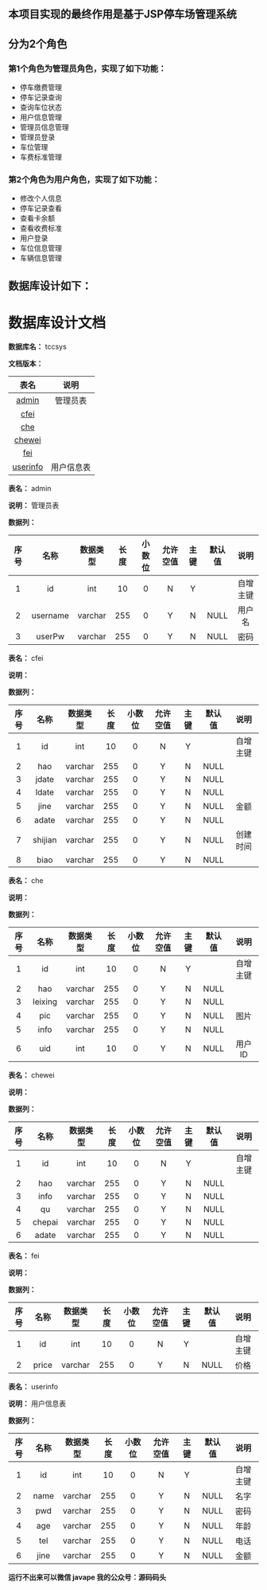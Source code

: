 ## 本项目实现的最终作用是基于JSP停车场管理系统
## 分为2个角色
### 第1个角色为管理员角色，实现了如下功能：
 - 停车缴费管理
 - 停车记录查询
 - 查询车位状态
 - 用户信息管理
 - 管理员信息管理
 - 管理员登录
 - 车位管理
 - 车费标准管理
### 第2个角色为用户角色，实现了如下功能：
 - 修改个人信息
 - 停车记录查看
 - 查看卡余额
 - 查看收费标准
 - 用户登录
 - 车位信息管理
 - 车辆信息管理
## 数据库设计如下：
# 数据库设计文档

**数据库名：** tccsys

**文档版本：** 


| 表名                  | 说明       |
| :---: | :---: |
| [admin](#admin) | 管理员表 |
| [cfei](#cfei) |  |
| [che](#che) |  |
| [chewei](#chewei) |  |
| [fei](#fei) |  |
| [userinfo](#userinfo) | 用户信息表 |

**表名：** <a id="admin">admin</a>

**说明：** 管理员表

**数据列：**

| 序号 | 名称 | 数据类型 |  长度  | 小数位 | 允许空值 | 主键 | 默认值 | 说明 |
| :---: | :---: | :---: | :---: | :---: | :---: | :---: | :---: | :---: |
|  1   | id |   int   | 10 |   0    |    N     |  Y   |       | 自增主键  |
|  2   | username |   varchar   | 255 |   0    |    Y     |  N   |   NULL    | 用户名  |
|  3   | userPw |   varchar   | 255 |   0    |    Y     |  N   |   NULL    | 密码  |

**表名：** <a id="cfei">cfei</a>

**说明：** 

**数据列：**

| 序号 | 名称 | 数据类型 |  长度  | 小数位 | 允许空值 | 主键 | 默认值 | 说明 |
| :---: | :---: | :---: | :---: | :---: | :---: | :---: | :---: | :---: |
|  1   | id |   int   | 10 |   0    |    N     |  Y   |       | 自增主键  |
|  2   | hao |   varchar   | 255 |   0    |    Y     |  N   |   NULL    |   |
|  3   | jdate |   varchar   | 255 |   0    |    Y     |  N   |   NULL    |   |
|  4   | ldate |   varchar   | 255 |   0    |    Y     |  N   |   NULL    |   |
|  5   | jine |   varchar   | 255 |   0    |    Y     |  N   |   NULL    | 金额  |
|  6   | adate |   varchar   | 255 |   0    |    Y     |  N   |   NULL    |   |
|  7   | shijian |   varchar   | 255 |   0    |    Y     |  N   |   NULL    | 创建时间  |
|  8   | biao |   varchar   | 255 |   0    |    Y     |  N   |   NULL    |   |

**表名：** <a id="che">che</a>

**说明：** 

**数据列：**

| 序号 | 名称 | 数据类型 |  长度  | 小数位 | 允许空值 | 主键 | 默认值 | 说明 |
| :---: | :---: | :---: | :---: | :---: | :---: | :---: | :---: | :---: |
|  1   | id |   int   | 10 |   0    |    N     |  Y   |       | 自增主键  |
|  2   | hao |   varchar   | 255 |   0    |    Y     |  N   |   NULL    |   |
|  3   | leixing |   varchar   | 255 |   0    |    Y     |  N   |   NULL    |   |
|  4   | pic |   varchar   | 255 |   0    |    Y     |  N   |   NULL    | 图片  |
|  5   | info |   varchar   | 255 |   0    |    Y     |  N   |   NULL    |   |
|  6   | uid |   int   | 10 |   0    |    Y     |  N   |   NULL    | 用户ID  |

**表名：** <a id="chewei">chewei</a>

**说明：** 

**数据列：**

| 序号 | 名称 | 数据类型 |  长度  | 小数位 | 允许空值 | 主键 | 默认值 | 说明 |
| :---: | :---: | :---: | :---: | :---: | :---: | :---: | :---: | :---: |
|  1   | id |   int   | 10 |   0    |    N     |  Y   |       | 自增主键  |
|  2   | hao |   varchar   | 255 |   0    |    Y     |  N   |   NULL    |   |
|  3   | info |   varchar   | 255 |   0    |    Y     |  N   |   NULL    |   |
|  4   | qu |   varchar   | 255 |   0    |    Y     |  N   |   NULL    |   |
|  5   | chepai |   varchar   | 255 |   0    |    Y     |  N   |   NULL    |   |
|  6   | adate |   varchar   | 255 |   0    |    Y     |  N   |   NULL    |   |

**表名：** <a id="fei">fei</a>

**说明：** 

**数据列：**

| 序号 | 名称 | 数据类型 |  长度  | 小数位 | 允许空值 | 主键 | 默认值 | 说明 |
| :---: | :---: | :---: | :---: | :---: | :---: | :---: | :---: | :---: |
|  1   | id |   int   | 10 |   0    |    N     |  Y   |       | 自增主键  |
|  2   | price |   varchar   | 255 |   0    |    Y     |  N   |   NULL    | 价格  |

**表名：** <a id="userinfo">userinfo</a>

**说明：** 用户信息表

**数据列：**

| 序号 | 名称 | 数据类型 |  长度  | 小数位 | 允许空值 | 主键 | 默认值 | 说明 |
| :---: | :---: | :---: | :---: | :---: | :---: | :---: | :---: | :---: |
|  1   | id |   int   | 10 |   0    |    N     |  Y   |       | 自增主键  |
|  2   | name |   varchar   | 255 |   0    |    Y     |  N   |   NULL    | 名字  |
|  3   | pwd |   varchar   | 255 |   0    |    Y     |  N   |   NULL    | 密码  |
|  4   | age |   varchar   | 255 |   0    |    Y     |  N   |   NULL    | 年龄  |
|  5   | tel |   varchar   | 255 |   0    |    Y     |  N   |   NULL    | 电话  |
|  6   | jine |   varchar   | 255 |   0    |    Y     |  N   |   NULL    | 金额  |

**运行不出来可以微信 javape 我的公众号：源码码头**

